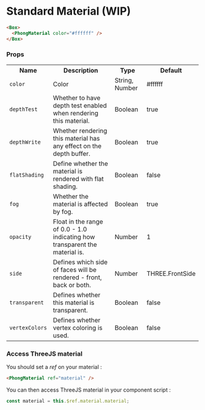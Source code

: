# Standard Material (WIP)

```html
<Box>
  <PhongMaterial color="#ffffff" />
</Box>
```

### Props

<table>
<tbody>
  <tr>
    <th>Name</th>
    <th>Description</th>
    <th>Type</th>
    <th>Default</th>
  </tr>
  <tr><td><code>color</code></td><td>Color</td><td>String, Number</td><td>#ffffff</td></tr>
  <tr><td><code>depthTest</code></td><td>Whether to have depth test enabled when rendering this material.</td><td>Boolean</td><td>true</td></tr>
  <tr><td><code>depthWrite</code></td><td>Whether rendering this material has any effect on the depth buffer.</td><td>Boolean</td><td>true</td></tr>
  <tr><td><code>flatShading</code></td><td>Define whether the material is rendered with flat shading.</td><td>Boolean</td><td>false</td></tr>
  <tr><td><code>fog</code></td><td>Whether the material is affected by fog.</td><td>Boolean</td><td>true</td></tr>
  <!-- <tr><td><code>id</code></td><td>Material ID</td><td>String</td><td> </td></tr> -->
  <tr><td><code>opacity</code></td><td>Float in the range of 0.0 - 1.0 indicating how transparent the material is.</td><td>Number</td><td>1</td></tr>
  <tr><td><code>side</code></td><td>Defines which side of faces will be rendered - front, back or both.</td><td>Number</td><td>THREE.FrontSide</td></tr>
  <tr><td><code>transparent</code></td><td>Defines whether this material is transparent.</td><td>Boolean</td><td>false</td></tr>
  <tr><td><code>vertexColors</code></td><td>Defines whether vertex coloring is used.</td><td>Boolean</td><td>false</td></tr>
</tbody>
</table>


### Access ThreeJS material

You should set a *ref* on your material :

```html
<PhongMaterial ref="material" />
```

You can then access ThreeJS material in your component script :

```js
const material = this.$ref.material.material;
```
